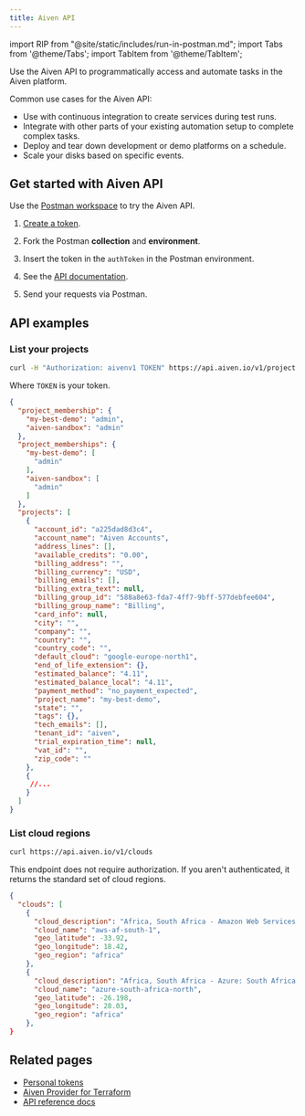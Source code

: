 ```yaml
---
title: Aiven API
---
```


import RIP from "@site/static/includes/run-in-postman.md";
import Tabs from '@theme/Tabs';
import TabItem from '@theme/TabItem';

Use the Aiven API to programmatically access and automate tasks in the Aiven platform.

Common use cases for the Aiven API:

- Use with continuous integration to create services during test runs.
- Integrate with other parts of your existing automation setup to
  complete complex tasks.
- Deploy and tear down development or demo platforms on a schedule.
- Scale your disks based on specific events.

## Get started with Aiven API

Use the [Postman workspace](https://www.postman.com/aiven-apis/workspace/aiven/overview)
to try the Aiven API.

1. [Create a token](/docs/platform/howto/create_authentication_token).
1. Fork the Postman **collection** and **environment**.

   <RIP/>

1. Insert the token in the `authToken` in the Postman environment.
1. See the [API documentation](https://api.aiven.io/doc/).
1. Send your requests via Postman.

## API examples

### List your projects

<Tabs>
<TabItem value="req" label="Request" default>

```bash
curl -H "Authorization: aivenv1 TOKEN" https://api.aiven.io/v1/project
```

Where `TOKEN` is your token.

</TabItem>
<TabItem value="response" label="Response">

```json
{
  "project_membership": {
    "my-best-demo": "admin",
    "aiven-sandbox": "admin"
  },
  "project_memberships": {
    "my-best-demo": [
      "admin"
    ],
    "aiven-sandbox": [
      "admin"
    ]
  },
  "projects": [
    {
      "account_id": "a225dad8d3c4",
      "account_name": "Aiven Accounts",
      "address_lines": [],
      "available_credits": "0.00",
      "billing_address": "",
      "billing_currency": "USD",
      "billing_emails": [],
      "billing_extra_text": null,
      "billing_group_id": "588a8e63-fda7-4ff7-9bff-577debfee604",
      "billing_group_name": "Billing",
      "card_info": null,
      "city": "",
      "company": "",
      "country": "",
      "country_code": "",
      "default_cloud": "google-europe-north1",
      "end_of_life_extension": {},
      "estimated_balance": "4.11",
      "estimated_balance_local": "4.11",
      "payment_method": "no_payment_expected",
      "project_name": "my-best-demo",
      "state": "",
      "tags": {},
      "tech_emails": [],
      "tenant_id": "aiven",
      "trial_expiration_time": null,
      "vat_id": "",
      "zip_code": ""
    },
    {
     //...
    }
  ]
}
```

</TabItem>
</Tabs>

### List cloud regions

<Tabs>
<TabItem value="req" label="Request" default>


```bash
curl https://api.aiven.io/v1/clouds
```

This endpoint does not require authorization. If you aren't
authenticated, it returns the standard set of cloud regions.

</TabItem>
<TabItem value="response" label="Response">

```json
{
  "clouds": [
    {
      "cloud_description": "Africa, South Africa - Amazon Web Services: Cape Town",
      "cloud_name": "aws-af-south-1",
      "geo_latitude": -33.92,
      "geo_longitude": 18.42,
      "geo_region": "africa"
    },
    {
      "cloud_description": "Africa, South Africa - Azure: South Africa North",
      "cloud_name": "azure-south-africa-north",
      "geo_latitude": -26.198,
      "geo_longitude": 28.03,
      "geo_region": "africa"
    },
}
```

</TabItem>
</Tabs>

## Related pages

- [Personal tokens](/docs/platform/concepts/authentication-tokens)
- [Aiven Provider for Terraform](https://registry.terraform.io/providers/aiven/aiven/latest/docs)
- [API reference docs](https://api.aiven.io/doc/)
